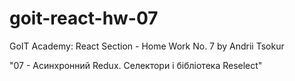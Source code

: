 # goit-react-hw-07

GoIT Academy: React Section - Home Work No. 7 by Andrii Tsokur

"07 - Асинхронний Redux. Селектори і бібліотека Reselect"
